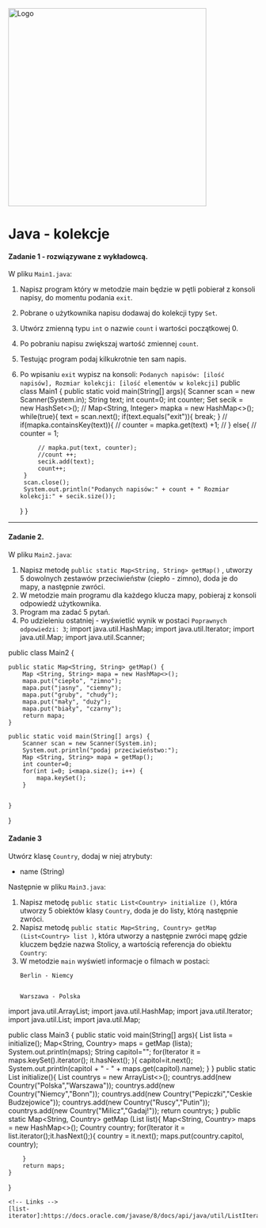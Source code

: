 <img alt="Logo" src="http://coderslab.pl/svg/logo-coderslab.svg" width="400">

# Java - kolekcje

#### Zadanie 1 - rozwiązywane z wykładowcą.

W pliku `Main1.java`:
1. Napisz program który w metodzie main będzie w pętli pobierał z konsoli napisy, do momentu podania `exit`.
2. Pobrane o użytkownika napisu dodawaj do kolekcji typy `Set`.
3. Utwórz zmienną typu `int` o nazwie `count` i wartości początkowej 0.
4. Po pobraniu napisu zwiększaj wartość zmiennej `count`.
3. Testując program podaj kilkukrotnie ten sam napis.
4. Po wpisaniu `exit` wypisz na konsoli: `Podanych napisów: [ilość napisów], Rozmiar kolekcji: [ilość elementów w kolekcji]`
public class Main1 {
	public static void main(String[] args){
		Scanner scan = new Scanner(System.in);
		String text;
		int count=0;
		int counter;
		Set<String> secik = new HashSet<>();
	//	Map<String, Integer> mapka = new HashMap<>();
		while(true){
			text = scan.next();
			if(text.equals("exit")){
				break;
			}
			// if(mapka.containsKey(text)){
			// counter = mapka.get(text) +1;
			// } else{
			// counter = 1;
			
			// mapka.put(text, counter);
			//count ++;
			secik.add(text);
			count++;
		}
		scan.close();
		System.out.println("Podanych napisów:" + count + " Rozmiar kolekcji:" + secik.size());
		
	}
}


-----------------------------------------------------------------------------

#### Zadanie 2.

W pliku `Main2.java`:

1. Napisz metodę `public static Map<String, String> getMap()` , utworzy 5 dowolnych zestawów przeciwieństw (ciepło - zimno), doda je do mapy, a następnie zwróci.
2. W metodzie main programu dla każdego klucza mapy, pobieraj z konsoli odpowiedź użytkownika.
3. Program ma zadać 5 pytań.
4. Po udzieleniu ostatniej - wyświetlić wynik w postaci `Poprawnych odpowiedzi: 3`;
import java.util.HashMap;
import java.util.Iterator;
import java.util.Map;
import java.util.Scanner;

public class Main2 {

	public static Map<String, String> getMap() {
		Map <String, String> mapa = new HashMap<>();
		mapa.put("ciepło", "zimno");
		mapa.put("jasny", "ciemny");
		mapa.put("gruby", "chudy");
		mapa.put("mały", "duży");
		mapa.put("biały", "czarny");
		return mapa;
	}

	public static void main(String[] args) {
		Scanner scan = new Scanner(System.in);
		System.out.println("podaj przeciwieństwo:");
		Map <String, String> mapa = getMap();
		int counter=0;
		for(int i=0; i<mapa.size(); i++) {
			mapa.keySet();
		}
			
		
	}
}

#### Zadanie 3

Utwórz klasę `Country`,  dodaj w niej atrybuty:
* name (String)

Następnie w pliku `Main3.java`:
1. Napisz metodę `public static List<Country> initialize ()`, która utworzy 5 obiektów klasy `Country`, doda je do listy, którą następnie zwróci.
2. Napisz metodę `public static Map<String, Country> getMap (List<Country> list )`, która utworzy a następnie zwróci mapę gdzie kluczem będzie nazwa Stolicy, a wartością referencja do obiektu `Country`: 
3. W metodzie `main` wyświetl informacje o filmach w postaci: 
   ```
   Berlin - Niemcy


   Warszawa - Polska
import java.util.ArrayList;
import java.util.HashMap;
import java.util.Iterator;
import java.util.List;
import java.util.Map;

public class Main3 {
	public static void main(String[] args){
		List<Country> lista = initialize();
		Map<String, Country> maps = getMap (lista);
		System.out.println(maps);
		String capitol="";
		for(Iterator<String> it = maps.keySet().iterator(); it.hasNext(); ){ 
			capitol=it.next();
			System.out.println(capitol + " - " + maps.get(capitol).name);
		}
	}
	public static List<Country> initialize(){
		List <Country> countrys = new ArrayList<>();
			countrys.add(new Country("Polska","Warszawa"));
			countrys.add(new Country("Niemcy","Bonn"));
			countrys.add(new Country("Pepiczki","Ceskie Budzejowice"));
			countrys.add(new Country("Ruscy","Putin"));
			countrys.add(new Country("Milicz","Gadaj!"));
			return countrys;
	}
	public static Map<String, Country> getMap (List<Country> list){
		Map<String, Country> maps = new HashMap<>();
		Country country;
		for(Iterator <Country> it = list.iterator();it.hasNext();){
			country = it.next();
			maps.put(country.capitol, country);
			
		}
		return maps;
	}
}
   ```
<!-- Links -->
[list-iterator]:https://docs.oracle.com/javase/8/docs/api/java/util/ListIterator.html
